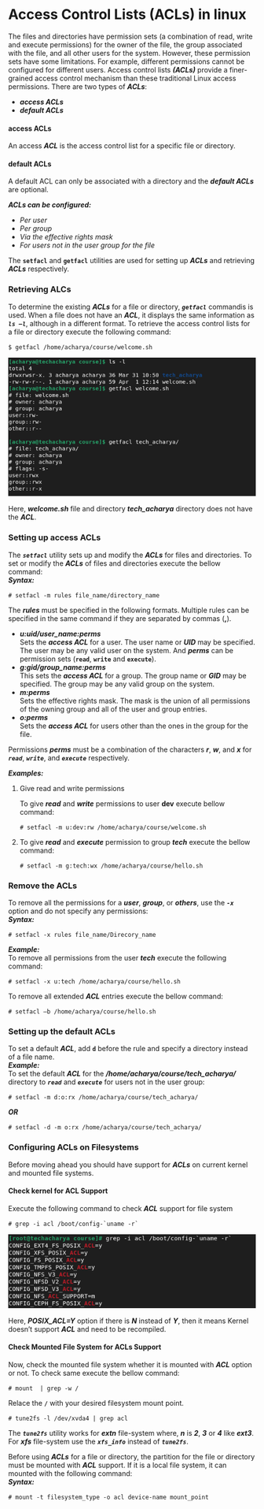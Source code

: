 # Access Control Lists (ACLs) in linux
The files and directories have permission sets (a combination of read, write and execute permissions) for the owner of the file, the group associated with the file, and all other users for the system. However, these permission sets have some limitations. For example, different permissions cannot be configured for different users. Access control lists **_(ACLs)_** provide a finer-grained access control mechanism than these traditional Linux access permissions. There are two types of **_ACLs_**:
  - **_access ACLs_**
  - **_default ACLs_**

#### access ACLs
An access **_ACL_** is the access control list for a specific file or directory. 

#### default ACLs
A default ACL can only be associated with a directory and the **_default ACLs_** are optional.

**_ACLs can be configured:_** <br>
  - _Per user_
  - _Per group_
  - _Via the effective rights mask_
  - _For users not in the user group for the file_

The **` setfacl `** and **` getfacl `** utilities are used for setting up **_ACLs_** and retrieving **_ACLs_** respectively.

### Retrieving ALCs
To determine the existing **_ACLs_** for a file or directory, _**` getfacl `**_ commandis is used. When a file does not have an **_ACL_**, it displays the same information as _**` ls –l `**_, although in a different format. To retrieve the access control lists for a file or directory execute the following command:
```
$ getfacl /home/acharya/course/welcome.sh
```
![Retrieving ACLs](../../images/acls/retrieve-acl.png)

Here, **_welcome.sh_** file and directory **_tech_acharya_** directory does not have the **_ACL_**.

### Setting up access ACLs
The _**` setfacl `**_ utility sets up and modify the **_ACLs_** for files and directories. To set or modify the **_ACLs_** of files and directories execute the bellow command: <br>
**_Syntax:_** 
```
# setfacl -m rules file_name/directory_name
```
The **_rules_** must be specified in the following formats. Multiple rules can be specified in the same command if they are separated by commas (**,**).
  - **_u:uid/user_name:perms_** <br>
    Sets the **_access ACL_** for a user. The user name or **_UID_** may be specified. The user may be any valid user on the system. And **_perms_** can be permission sets (**` read `**, **` write `** and **` execute `**). 
  - **_g:gid/group_name:perms_** <br>
    This sets the **_access ACL_** for a group. The group name or **_GID_** may be specified. The group may be any valid group on the system.
  - **_m:perms_** <br>
    Sets the effective rights mask. The mask is the union of all permissions of the owning group and all of the user and group entries.
  - **_o:perms_** <br>
    Sets the **_access ACL_** for users other than the ones in the group for the file.

Permissions **_perms_** must be a combination of the characters **_r_**, **_w_**, and **_x_** for _**` read `**_, _**` write `**_, and _**` execute `**_ respectively.

**_Examples:_** <br>
  1. Give read and write permissions

     To give **_read_** and **_write_** permissions to user **dev** execute bellow command:
     ```
     # setfacl -m u:dev:rw /home/acharya/course/welcome.sh
     ```
  2. To give **_read_** and **_execute_** permission to group **_tech_** execute the bellow command:
     ```
     # setfacl -m g:tech:wx /home/acharya/course/hello.sh
     ```
### Remove the ACLs
To remove all the permissions for a **_user_**, **_group_**, or **_others_**, use the _**` -x `**_ option and do not specify any permissions: <br>
**_Syntax:_** 
```
# setfacl -x rules file_name/Direcory_name
```
**_Example:_** <br>
To remove all permissions from the user **_tech_** execute the following command:
```
# setfacl -x u:tech /home/acharya/course/hello.sh
```
To remove all extended **_ACL_** entries execute the bellow command:
```
# setfacl –b /home/acharya/course/hello.sh
```
### Setting up the default ACLs
To set a default **_ACL_**, add **` d `** before the rule and specify a directory instead of a file name. <br>
**_Example:_** <br>
To set the default **_ACL_** for the **_/home/acharya/course/tech_acharya/_** directory to _**` read `**_ and _**` execute `**_ for users not in the
user group:
```
# setfacl -m d:o:rx /home/acharya/course/tech_acharya/
```
**_OR_**
```
# setfacl -d -m o:rx /home/acharya/course/tech_acharya/
```

### Configuring ACLs on Filesystems
Before moving ahead you should have support for **_ACLs_** on current kernel and mounted file systems.

#### Check kernel for ACL Support
Execute the following command to check **_ACL_** support for file system
```
# grep -i acl /boot/config-`uname -r`
```
![Retrieving ACLs](../../images/acls/kernel-acl-support.png)

Here, **_POSIX_ACL=Y_** option if there is **_N_** instead of **_Y_**, then it means Kernel doesn’t support **_ACL_** and need to be recompiled.

#### Check Mounted File System for ACLs Support
Now, check the mounted file system whether it is mounted with **_ACL_** option or not. To check same execute the bellow command:
```
# mount  | grep -w /
```
Relace the **` / `** with your desired filesystem mount point. <br>
```
# tune2fs -l /dev/xvda4 | grep acl
```
The _**` tune2fs `**_ utility works for **_extn_** file-system where, **_n_** is **_2_**, **_3_** or **_4_** like **_ext3_**. For **_xfs_** file-system use the _**` xfs_info `**_ instead of _**` tune2fs `**_.

Before using **_ACLs_** for a file or directory, the partition for the file or directory must be mounted with **_ACL_** support. If it is a local file system, it can mounted with the following command: <br>
**_Syntax:_** 
```
# mount -t filesystem_type -o acl device-name mount_point
```

